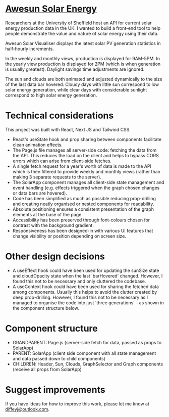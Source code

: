 # [Awesun Solar Energy](https://awesun-solar-visualiser.vercel.app/)

Researchers at the University of Sheffield host an [API](https://docs.google.com/document/d/e/2PACX-1vSDFb-6dJ2kIFZnsl-pBQvcH4inNQCA4lYL9cwo80bEHQeTK8fONLOgDf6Wm4ze_fxonqK3EVBVoAIz/pub) for current solar energy production data in the UK. I wanted to build a front-end tool to help people demonstrate the value and nature of solar energy using their data.

Awesun Solar Visualiser displays the latest solar PV generation statistics in half-hourly increments.

In the weekly and monthly views, production is displayed for 9AM-5PM. In the yearly view production is displayed for 2PM (which is when generation is usually greatest). Daylight savings time adjustments are ignored.

The sun and clouds are both animated and adjusted dynamically to the size of the last data bar hovered. Cloudy days with little sun correspond to low solar energy generation, while clear days with considerable sunlight correspond to high solar energy generation.

# Technical considerations

This project was built with React, Next JS and Tailwind CSS.

- React's useState hook and prop sharing between components facilitate clean animation effects.
- The Page.js file manages all server-side code: fetching the data from the API. This reduces the load on the client and helps to bypass CORS errors which can arise from client-side fetches.
- A single fetch request for a year's worth of data is made to the API which is then filtered to provide weekly and monthly views (rather than making 3 separate requests to the server).
- The SolarApp component manages all client-side state management and event handling (e.g. effects triggered when the graph chosen changes or data bars are hovered).
- Code has been simplified as much as possible reducing prop-drilling and creating neatly organised or nested components for readability.
- Absolute positioning ensures a consistent presentation of the graph elements at the base of the page.
- Accessibility has been preserved through font-colours chosen for contrast with the background gradient.
- Responsiveness has been designed-in with various UI features that change visibility or position depending on screen size.

# Other design decisions

- A useEffect hook could have been used for updating the sunSize state and cloudOpacity state when the last 'barHovered' changed. However, I found this not to be necessary and only cluttered the codebase.
- A useContext hook could have been used for sharing the fetched data among components. Usually this helps to avoid the clutter created by deep prop-drilling. However, I found this not to be necessary as I managed to organise the code into just 'three generations' - as shown in the component structure below.

# Component structure

- GRANDPARENT: Page.js (server-side fetch for data, passed as props to SolarApp)
- PARENT: SolarApp (client side component with all state management and data passed down to child components)
- CHILDREN: Header, Sun, Clouds, GraphSelector and Graph components (receive all props from SolarApp)

# Suggest improvements

If you have ideas for how to improve this work, please let me know at diffeyj@outlook.com.
